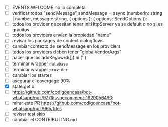 - [ ] EVENTS.WELCOME no lo completa
- [ ] verificar todos "sendMessage" sendMessage = async (numberIn: string | number, message: string, { options }: { options: SendOptions }):
- [ ] todos los provider necesitan tener initHttpServer ya se default o no si es grauitos
- [ ] todos los providers envien la propiedad "name"
- [ ] revisar los packages de context dialogflows
- [ ] cambiar contexto de sendMessage en los providers
- [ ] todos los providers deben tener "globalVendorArgs"
- [ ] hacer que los addKeyowrd([]) ni ('')
- [ ] terminar wrapper `database`
- [ ] terminar wrapper `provider`
- [ ] cambiar los startes
- [ ] asegurar el covergage 90%
- [x] state.get<generico> o 
- [ ] https://github.com/codigoencasa/bot-whatsapp/pull/977#issuecomment-1920056490
- [ ] mirar este PR https://github.com/codigoencasa/bot-whatsapp/pull/965/files
- [ ] revisar test.skip
- [ ] cambiar el CONTRIBUTING.md